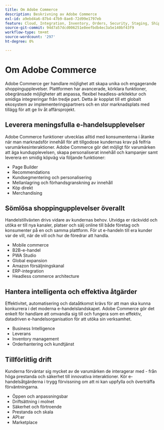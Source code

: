 ```yaml
---
title: Om Adobe Commerce
description: Beskrivning av Adobe Commerce
exl-id: a9ebd4a6-87b4-47b9-8ae8-72d99e1797eb
feature: Cloud, Integration, Inventory, Orders, Security, Staging, Shipping/Delivery
source-git-commit: 94d7a57dcd006251e8eefbdb4ec3a5e140bf43f9
workflow-type: tm+mt
source-wordcount: '297'
ht-degree: 0%

---
```


# Om Adobe Commerce

Adobe Commerce ger handlare möjlighet att skapa unika och engagerande shoppingupplevelser. Plattformen har avancerade, körklara funktioner, obegränsade möjligheter att anpassa, flexibel headless-arkitektur och smidiga integreringar från tredje part. Detta är kopplat till ett globalt ekosystem av implementeringspartners och en stor marknadsplats med tillägg för att ge liv åt affärsprojekt.

## Leverera meningsfulla e-handelsupplevelser

Adobe Commerce funktioner utvecklas alltid med konsumenterna i åtanke när man marknadsför innehåll för att tillgodose kundernas krav på felfria varumärkesinteraktioner. Adobe Commerce gör det möjligt för varumärken att äga kundupplevelsen, skapa personaliserat innehåll och kampanjer samt leverera en smidig köpväg via följande funktioner:

- Page Builder
- Recommendations
- Kundsegmentering och personalisering
- Mellanlagring och förhandsgranskning av innehåll
- Köp direkt
- Merchandising

## Sömlösa shoppingupplevelser överallt

Handelstillväxten drivs vidare av kundernas behov. Utvidga er räckvidd och utöka er till nya kanaler, platser och sälj online till både företag och konsumenter på en och samma plattform. För ut e-handeln till era kunder var de vill, när de vill och hur de föredrar att handla.

- Mobile commerce
- B2B-e-handel
- PWA Studio
- Global expansion
- Amazon försäljningskanal
- ERP-integration
- Headless commerce architecture

## Hantera intelligenta och effektiva åtgärder

Effektivitet, automatisering och dataåtkomst krävs för att man ska kunna konkurrera i det moderna e-handelslandskapet. Adobe Commerce gör det enkelt för handlare att omvandla sig till och fungera som en effektiv, datadriven e-handelsorganisation för att utöka sin verksamhet.

- Business Intelligence
- Leverans
- Inventory management
- Orderhantering och kundtjänst

## Tillförlitlig drift

Kunderna förväntar sig mycket av de varumärken de interagerar med - från höga prestanda och säkerhet till innovativa interaktioner. Kör e-handelsåtgärderna i trygg förvissning om att ni kan uppfylla och överträffa förväntningarna.

- Öppen och anpassningsbar
- Driftsättning i molnet
- Säkerhet och förtroende
- Prestanda och skala
- API:er
- Marketplace
